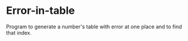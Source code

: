 # Error-in-table
Program to generate a number's table with error at one place and to find that index.
